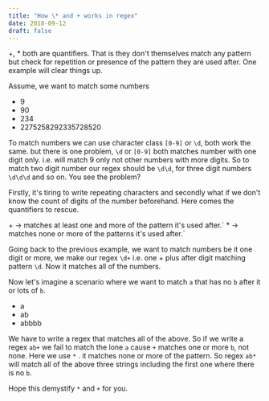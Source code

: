```yaml
---
title: "How \* and + works in regex"
date: 2018-09-12
draft: false
---
```


+, \* both are quantifiers. That is they don't themselves match any pattern but check for repetition or presence of the pattern they are used after. One example will clear things up.

Assume, we want to match some numbers

*   9
*   90
*   234
*   2275258292335728520

To match numbers we can use character class `[0-9]` or `\d`, both work the same. but there is one problem, `\d` or `[0-9]` both matches number with one digit only. i.e. will match 9 only not other numbers with more digits. So to match two digit number our regex should be `\d\d`, for three digit numbers `\d\d\d` and so on. You see the problem?

Firstly, it's tiring to write repeating characters and secondly what if we don't know the count of digits of the number beforehand. Here comes the quantifiers to rescue.

\+ -> matches at least one and more of the pattern it's used after.\`
\* -> matches none or more of the patterns it's used after.\`

Going back to the previous example, we want to match numbers be it one digit or more, we make our regex `\d+` i.e. one + plus after digit matching pattern `\d`. Now it matches all of the numbers.

Now let's imagine a scenario where we want to match `a` that has no `b` after it or lots of `b`.

*   a
*   ab
*   abbbb

We have to write a regex that matches all of the above. So if we write a regex `ab+` we fail to match the lone `a` cause `+` matches one or more `b`, not none. Here we use `*` . it matches none or more of the pattern. So regex `ab*` will match all of the above three strings including the first one where there is no `b`.

Hope this demystify `*` and `+` for you.